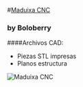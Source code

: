 #[Maduixa CNC](http://www.boloberry.com/82-cnc-maduixa "Maduixa CNC")
### by Boloberry

####Archivos CAD:
- Piezas STL impresas
- Planos estructura

![Maduixa CNC](http://www.boloberry.com/323-thickbox_default/fresadora-maduixa-cnc.jpg)
